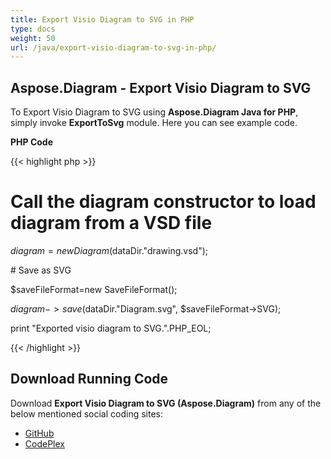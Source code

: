 ```yaml
---
title: Export Visio Diagram to SVG in PHP
type: docs
weight: 50
url: /java/export-visio-diagram-to-svg-in-php/
---
```


## **Aspose.Diagram - Export Visio Diagram to SVG**
To Export Visio Diagram to SVG using **Aspose.Diagram Java for PHP**, simply invoke **ExportToSvg** module. Here you can see example code.

**PHP Code**

{{< highlight php >}}

 # Call the diagram constructor to load diagram from a VSD file

$diagram = new Diagram($dataDir."drawing.vsd");

\# Save as SVG

$saveFileFormat=new SaveFileFormat();

$diagram->save($dataDir."Diagram.svg", $saveFileFormat->SVG);

print "Exported visio diagram to SVG.".PHP_EOL;

{{< /highlight >}}
## **Download Running Code**
Download **Export Visio Diagram to SVG (Aspose.Diagram)** from any of the below mentioned social coding sites:

- [GitHub](https://github.com/asposediagram/Aspose.Diagram-for-Java/blob/master/Plugins/Aspose_Diagram_Java_for_PHP/src/aspose/diagram/LoadingSavingandConverting/ExportToSvg.php)
- [CodePlex](https://asposediagramjavaphp.codeplex.com/SourceControl/latest#src/aspose/diagram/LoadingSavingandConverting/ExportToSvg.php)
